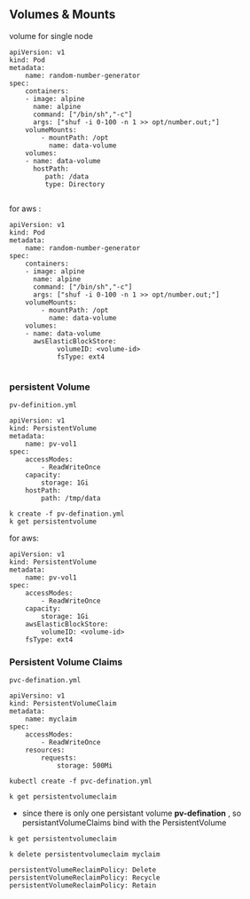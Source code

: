 ## Volumes & Mounts

volume for single node 

```
apiVersion: v1
kind: Pod
metadata:
    name: random-number-generator
spec: 
    containers:
    - image: alpine
      name: alpine
      command: ["/bin/sh","-c"]
      args: ["shuf -i 0-100 -n 1 >> opt/number.out;"]
    volumeMounts:
        - mountPath: /opt
          name: data-volume
    volumes:
    - name: data-volume
      hostPath: 
         path: /data
         type: Directory
    
```

for aws :

```
apiVersion: v1
kind: Pod
metadata:
    name: random-number-generator
spec: 
    containers:
    - image: alpine
      name: alpine
      command: ["/bin/sh","-c"]
      args: ["shuf -i 0-100 -n 1 >> opt/number.out;"]
    volumeMounts:
        - mountPath: /opt
          name: data-volume
    volumes:
    - name: data-volume
      awsElasticBlockStore:
            volumeID: <volume-id>
            fsType: ext4
    
```



### persistent Volume

`pv-definition.yml`

```
apiVersion: v1
kind: PersistentVolume
metadata:
    name: pv-vol1
spec:
    accessModes:
        - ReadWriteOnce
    capacity:
        storage: 1Gi
    hostPath:
        path: /tmp/data
```

```
k create -f pv-defination.yml
k get persistentvolume
```

for aws:

```
apiVersion: v1
kind: PersistentVolume
metadata:
    name: pv-vol1
spec:
    accessModes:
        - ReadWriteOnce
    capacity:
        storage: 1Gi
    awsElasticBlockStore:
        volumeID: <volume-id>
    fsType: ext4
```

### Persistent Volume Claims

`pvc-defination.yml`

```
apiVersino: v1 
kind: PersistentVolumeClaim
metadata: 
    name: myclaim 
spec: 
    accessModes:
        - ReadWriteOnce
    resources:
        requests:
            storage: 500Mi
```

`kubectl create -f pvc-defination.yml`

`k get persistentvolumeclaim`

- since there is only one persistant volume **pv-defination** , so persistantVolumeClaims bind with the PersistentVolume

```
k get persistentvolumeclaim

k delete persistentvolumeclaim myclaim
```

```
persistentVolumeReclaimPolicy: Delete
persistentVolumeReclaimPolicy: Recycle
persistentVolumeReclaimPolicy: Retain
```


